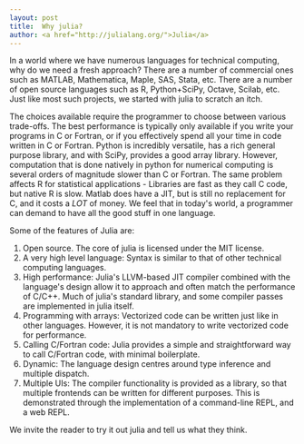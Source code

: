 ```yaml
---
layout: post
title:  Why julia?
author: <a href="http://julialang.org/">Julia</a>
---
```


In a world where we have numerous languages for technical computing,
why do we need a fresh approach? There are a number of commercial ones
such as MATLAB, Mathematica, Maple, SAS, Stata, etc. There are a
number of open source languages such as R, Python+SciPy, Octave,
Scilab, etc. Just like most such projects, we started with julia to
scratch an itch.

The choices available require the programmer to choose between various
trade-offs. The best performance is typically only available if you
write your programs in C or Fortran, or if you effectively spend all
your time in code written in C or Fortran. Python is incredibly
versatile, has a rich general purpose library, and with SciPy,
provides a good array library. However, computation that is done
natively in python for numerical computing is several orders of
magnitude slower than C or Fortran. The same problem affects R for
statistical applications - Libraries are fast as they call C code, but
native R is slow. Matlab does have a JIT, but is still no replacement
for C, and it costs a *LOT* of money. We feel that in today's world,
a programmer can demand to have all the good stuff in one language.

Some of the features of Julia are:

1. Open source. The core of julia is licensed under the MIT license.
2. A very high level language: Syntax is similar to that of other
technical computing languages.
3. High performance: Julia's LLVM-based JIT compiler combined with the
language's design allow it to approach and often match the performance
of C/C++. Much of julia's standard library, and some compiler passes
are implemented in julia itself.
4. Programming with arrays: Vectorized code can be written just like
in other languages. However, it is not mandatory to write vectorized
code for performance.
5. Calling C/Fortran code: Julia provides a simple and straightforward
way to call C/Fortran code, with minimal boilerplate.
6. Dynamic: The language design centres around type inference and
multiple dispatch.
7. Multiple UIs: The compiler functionality is provided as a library,
so that multiple frontends can be written for different purposes. This
is demonstrated through the implementation of a command-line REPL, and
a web REPL.

We invite the reader to try it out julia and tell us what they think.
